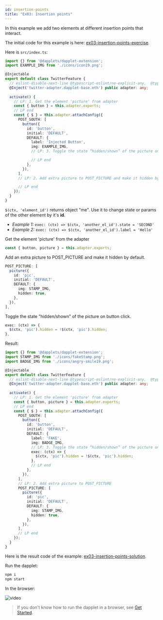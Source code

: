 ```yaml
---
id: insertion-points
title: "Ex03: Insertion points"
---
```


In this example we add two elements at different insertion points that interact.

The initial code for this example is here: [ex03-insertion-points-exercise](https://github.com/dapplets/dapplet-template/tree/ex03-insertion-points-exercise).

Here is `src/index.ts`:

```ts
import {} from '@dapplets/dapplet-extension';
import EXAMPLE_IMG from './icons/icon19.png';

@Injectable
export default class TwitterFeature {
  // eslint-disable-next-line @typescript-eslint/no-explicit-any,  @typescript-eslint/explicit-module-boundary-types
  @Inject('twitter-adapter.dapplet-base.eth') public adapter: any;
  
  activate() {
    // LP: 1. Get the element 'picture' from adapter
    const { button } = this.adapter.exports;
    // LP end
    const { $ } = this.adapter.attachConfig({
      POST_SOUTH: [
        button({
          id: 'button',
          initial: 'DEFAULT',
          DEFAULT: {
            label: 'Injected Button',
            img: EXAMPLE_IMG,
            // LP: 3. Toggle the state “hidden/shown” of the picture on button click

            // LP end
          },
        }),
      ],
      // LP: 2. Add extra picture to POST_PICTURE and make it hidden by default

      // LP end
    });
  }
}
```
`$(ctx, 'element_id')` returns object "me". Use it to change state or params of the other element by it's **id**.
- *Example 1:* `exec: (ctx) => $(ctx, 'another_el_id').state = 'SECOND'`
- *Example 2:* `exec: (ctx) => $(ctx, 'another_el_id').label = 'Hello'`

Get the element 'picture' from the adapter

```ts
const { button, picture } = this.adapter.exports;
```

Add an extra picture to POST_PICTURE and make it hidden by default.

```ts
POST_PICTURE: [
  picture({
    id: 'pic',
    initial: 'DEFAULT',
    DEFAULT: {
      img: STAMP_IMG,
      hidden: true,
    },
  }),
],
```

Toggle the state "hidden/shown" of the picture on button click.

```ts
exec: (ctx) => {
  $(ctx, 'pic').hidden = !$(ctx, 'pic').hidden;
},
```

Result:

```ts
import {} from '@dapplets/dapplet-extension';
import STAMP_IMG from './icons/fakeStamp.png';
import BADGE_IMG from './icons/angry-smile19.png';

@Injectable
export default class TwitterFeature {
  // eslint-disable-next-line @typescript-eslint/no-explicit-any,  @typescript-eslint/explicit-module-boundary-types
  @Inject('twitter-adapter.dapplet-base.eth') public adapter: any;
  
  activate() {
    // LP: 1. Get the element 'picture' from adapter
    const { button, picture } = this.adapter.exports;
    // LP end
    const { $ } = this.adapter.attachConfig({
      POST_SOUTH: [
        button({
          id: 'button',
          initial: 'DEFAULT',
          DEFAULT: {
            label: 'FAKE',
            img: BADGE_IMG,
            // LP: 3. Toggle the state “hidden/shown” of the picture on button click
            exec: (ctx) => {
              $(ctx, 'pic').hidden = !$(ctx, 'pic').hidden;
            },
            // LP end
          },
        }),
      ],
      // LP: 2. Add extra picture to POST_PICTURE
      POST_PICTURE: [
        picture({
          id: 'pic',
          initial: 'DEFAULT',
          DEFAULT: {
            img: STAMP_IMG,
            hidden: true,
          },
        }),
      ],
      // LP end
    });
  }
}
```

Here is the result code of the example: [ex03-insertion-points-solution](https://github.com/dapplets/dapplet-template/tree/ex03-insertion-points-solution).

Run the dapplet:

```bash
npm i
npm start
```

In the browser:

![video](/video/ex03-insertion-points.gif)

> If you don't know how to run the dapplet in a browser, see [Get Started](/docs/get-started#11-connect-the-development-server-to-dapplet-extension).
